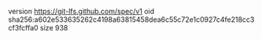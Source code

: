 version https://git-lfs.github.com/spec/v1
oid sha256:a602e533635262c4198a63815458dea6c55c72e1c0927c4fe218cc3cf3fcffa0
size 938
